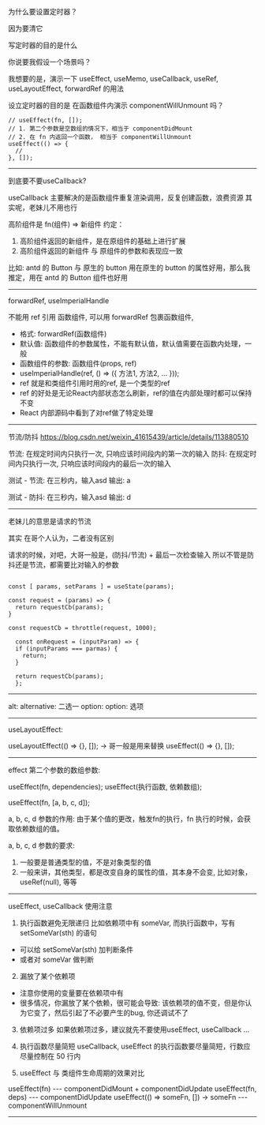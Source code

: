 为什么要设置定时器？


因为要清它

写定时器的目的是什么

你说要我假设一个场景吗？

我想要的是，演示一下 useEffect, useMemo, useCallback, useRef, useLayoutEffect, forwardRef
的用法

设立定时器的目的是 在函数组件内演示 componentWillUnmount 吗？

```jsx:
// useEffect(fn, []);
// 1. 第二个参数是空数组的情况下，相当于 componentDidMount
// 2. 在 fn 内返回一个函数， 相当于 componentWillUnmount
useEffect(() => {
  // 
}, []);
```

---

到底要不要useCallback?

useCallback 主要解决的是函数组件重复渲染调用，反复创建函数，浪费资源
其实呢，老妹儿不用也行

高阶组件是 fn(组件) => 新组件
约定：
1. 高阶组件返回的新组件，是在原组件的基础上进行扩展
2. 高阶组件返回的新组件 与 原组件的参数和表现应一致

比如:
antd 的 Button 与 原生的 button
用在原生的 button 的属性好用，那么我推定，用在 antd 的 Button 组件也好用

---

forwardRef, useImperialHandle

不能用 ref 引用 函数组件, 可以用 forwardRef 包裹函数组件,

- 格式: forwardRef(函数组件)
- 默认值: 函数组件的参数属性，不能有默认值，默认值需要在函数内处理，一般
- 函数组件的参数: 函数组件(props, ref)
- useImperialHandle(ref, () => ({ 方法1, 方法2, ... }));
- ref 就是和类组件引用时用的ref, 是一个类型的ref
- ref 的好处是无论React内部状态怎么刷新，ref的值在内部处理时都可以保持不变
- React 内部源码中看到了对ref做了特定处理

---

节流/防抖
https://blog.csdn.net/weixin_41615439/article/details/113880510

节流: 在规定时间内只执行一次, 只响应该时间段内的第一次的输入
防抖: 在规定时间内只执行一次, 只响应该时间段内的最后一次的输入

测试 - 节流: 在三秒内，输入asd
输出: a

测试 - 防抖: 在三秒内，输入asd
输出: d

---

老妹儿的意思是请求的节流

其实 在哥个人认为，二者没有区别

请求的时候，对吧，大哥一般是，(防抖/节流) + 最后一次检查输入
所以不管是防抖还是节流，都需要比对输入的参数

```javascript:

const [ params, setParams ] = useState(params);

const request = (params) => {
  return requestCb(params);
}

const requestCb = throttle(request, 1000);

  const onRequest = (inputParam) => {
  if (inputParams === parmas) {
    return;
  }

  return requestCb(params);
  };

```

---

alt: alternative: 二选一
option: option: 选项

---

useLayoutEffect:

useLayoutEffect(() => {}, []); -> 哥一般是用来替换 useEffect(() => {}, []);

---

effect 第二个参数的数组参数:

useEffect(fn, dependencies);
useEffect(执行函数, 依赖数组);

useEffect(fn, [a, b, c, d]);

a, b, c, d 参数的作用: 
由于某个值的更改，触发fn的执行，fn 执行的时候，会获取依赖数组的值。

a, b, c, d 参数的要求: 
1. 一般要是普通类型的值，不是对象类型的值 
2. 一般来讲，其他类型，都是改变自身的属性的值，其本身不会变, 比如对象，useRef(null), 等等

---

useEffect, useCallback 使用注意

1. 执行函数避免无限递归
比如依赖项中有 someVar, 而执行函数中，写有 setSomeVar(sth) 的语句
- 可以给 setSomeVar(sth) 加判断条件
- 或者对 someVar 做判断

2. 漏放了某个依赖项
- 注意你使用的变量要在依赖项中有
- 很多情况，你漏放了某个依赖，很可能会导致: 该依赖项的值不变，但是你认为它变了，然后引起了不必要产生的bug, 你还调试不了

3. 依赖项过多
如果依赖项过多，建议就先不要使用useEffect, useCallback ...

4. 执行函数尽量简短
useCallback, useEffect 的执行函数要尽量简短，行数应尽量控制在 50 行内

5. useEffect 与 类组件生命周期的效果对比

useEffect(fn)  --- componentDidMount + componentDidUpdate
useEffect(fn, deps) --- componentDidUpdate
useEffect(() => someFn, []) -> someFn --- componentWillUnmount

---
